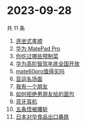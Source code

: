 # 2023-09-28

共 11 条

<!-- BEGIN ZHIHUSEARCH -->
<!-- 最后更新时间 Thu Sep 28 2023 23:12:18 GMT+0800 (China Standard Time) -->
1. [连坐式孝顺](https://www.zhihu.com/search?q=连坐式孝顺)
1. [华为 MatePad Pro](https://www.zhihu.com/search?q=华为%20MatePad%20Pro)
1. [你吃过哪些预制菜](https://www.zhihu.com/search?q=你吃过哪些预制菜)
1. [华为高阶智驾年底全国开放](https://www.zhihu.com/search?q=华为高阶智驾年底全国开放)
1. [mate60pro值得买吗](https://www.zhihu.com/search?q=mate60pro值得买吗)
1. [亚运名场面](https://www.zhihu.com/search?q=亚运名场面)
1. [我有一个朋友](https://www.zhihu.com/search?q=我有一个朋友)
1. [如何拒绝男朋友给的面包](https://www.zhihu.com/search?q=如何拒绝男朋友给的面包)
1. [蓝牙耳机](https://www.zhihu.com/search?q=蓝牙耳机)
1. [五条悟被腰斩](https://www.zhihu.com/search?q=五条悟被腰斩)
1. [日本对华食品出口暴跌](https://www.zhihu.com/search?q=日本对华食品出口暴跌)
<!-- END ZHIHUSEARCH -->
